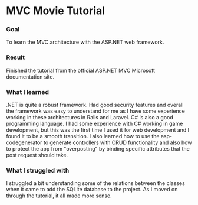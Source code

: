 # MVC Movie Tutorial

### Goal
To learn the MVC architecture with the ASP.NET web framework.

### Result
Finished the tutorial from the official ASP.NET MVC Microsoft documentation site.

### What I learned
.NET is quite a robust framework. Had good security features and overall the framework was easy to understand for me as I have some experience working in these architectures in Rails and Laravel. C# is also a good programming language. I had some experience with C# working in game development, but this was the first time I used it for web development and I found it to be a smooth transition. I also learned how to use the asp-codegenerator to generate controllers with CRUD functionality and also how to protect the app from "overposting" by binding specific attributes that the post request should take.

### What I struggled with
I struggled a bit understanding some of the relations between the classes when it came to add the SQLite database to the project. As I moved on through the tutorial, it all made more sense.
